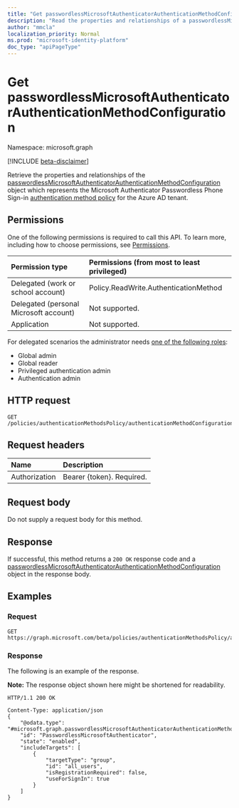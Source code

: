 ```yaml
---
title: "Get passwordlessMicrosoftAuthenticatorAuthenticationMethodConfiguration"
description: "Read the properties and relationships of a passwordlessMicrosoftAuthenticatorAuthenticationMethodConfiguration object."
author: "mmcla"
localization_priority: Normal
ms.prod: "microsoft-identity-platform"
doc_type: "apiPageType"
---
```


# Get passwordlessMicrosoftAuthenticatorAuthenticationMethodConfiguration
Namespace: microsoft.graph

[!INCLUDE [beta-disclaimer](../../includes/beta-disclaimer.md)]

Retrieve the properties and relationships of the [passwordlessMicrosoftAuthenticatorAuthenticationMethodConfiguration](../resources/passwordlessmicrosoftauthenticatorauthenticationmethodconfiguration.md) object which represents the Microsoft Authenticator Passwordless Phone Sign-in [authentication method policy](../resources/authenticationmethodspolicies-overview.md) for the Azure AD tenant.

## Permissions
One of the following permissions is required to call this API. To learn more, including how to choose permissions, see [Permissions](/graph/permissions-reference).

|Permission type|Permissions (from most to least privileged)|
|:---|:---|
|Delegated (work or school account)|Policy.ReadWrite.AuthenticationMethod|
|Delegated (personal Microsoft account)|Not supported.|
|Application|Not supported.|

For delegated scenarios the administrator needs [one of the following roles](https://docs.microsoft.com/azure/active-directory/users-groups-roles/directory-assign-admin-roles#available-roles):

* Global admin
* Global reader
* Privileged authentication admin
* Authentication admin

## HTTP request

<!-- {
  "blockType": "ignored"
}
-->
``` http
GET /policies/authenticationMethodsPolicy/authenticationMethodConfigurations/passwordlessMicrosoftAuthenticator
```

## Request headers
|Name|Description|
|:---|:---|
|Authorization|Bearer {token}. Required.|

## Request body
Do not supply a request body for this method.

## Response

If successful, this method returns a `200 OK` response code and a [passwordlessMicrosoftAuthenticatorAuthenticationMethodConfiguration](../resources/passwordlessmicrosoftauthenticatorauthenticationmethodconfiguration.md) object in the response body.

## Examples

### Request
<!-- {
  "blockType": "request",
  "name": "get_passwordlessmicrosoftauthenticatorauthenticationmethodconfiguration"
}
-->
``` http
GET https://graph.microsoft.com/beta/policies/authenticationMethodsPolicy/authenticationMethodConfigurations/passwordlessMicrosoftAuthenticator
```


### Response
The following is an example of the response.

**Note:** The response object shown here might be shortened for readability.
<!-- {
  "blockType": "response",
  "truncated": true,
  "@odata.type": "microsoft.graph.passwordlessMicrosoftAuthenticatorAuthenticationMethodConfiguration"
}
-->
``` http
HTTP/1.1 200 OK

Content-Type: application/json
{
    "@odata.type": "#microsoft.graph.passwordlessMicrosoftAuthenticatorAuthenticationMethodConfiguration",
    "id": "PasswordlessMicrosoftAuthenticator",
    "state": "enabled",
    "includeTargets": [
        {
            "targetType": "group",
            "id": "all_users",
            "isRegistrationRequired": false,
            "useForSignIn": true
        }
    ]
}
```

